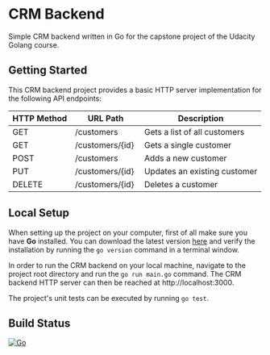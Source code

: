# CRM Backend

Simple CRM backend written in Go for the capstone project of the Udacity Golang course.

## Getting Started

This CRM backend project provides a basic HTTP server implementation for the following API endpoints:

HTTP Method | URL Path        | Description
----------- | --------------- | ----------------------------
GET         | /customers      | Gets a list of all customers
GET         | /customers/{id} | Gets a single customer
POST        | /customers      | Adds a new customer
PUT         | /customers/{id} | Updates an existing customer
DELETE      | /customers/{id} | Deletes a customer

## Local Setup

When setting up the project on your computer, first of all make sure you have **Go** installed. You can download the latest version 
[here](https://go.dev/dl/) and verify the installation by running the `go version` command in a terminal window.

In order to run the CRM backend on your local machine, navigate to the project root directory and run the `go run main.go` command.
The CRM backend HTTP server can then be reached at http://localhost:3000.

The project's unit tests can be executed by running `go test`.

## Build Status

[![Go](https://github.com/stefan-cimander/crm-backend/actions/workflows/go.yml/badge.svg)](https://github.com/stefan-cimander/crm-backend/actions/workflows/go.yml)